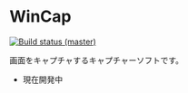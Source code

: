 # WinCap
[![Build status (master)](https://img.shields.io/appveyor/ci/Thirdplay/WinCap.svg?style=flat-square)](https://ci.appveyor.com/project/thirdplay/wincap)

画面をキャプチャするキャプチャーソフトです。

* 現在開発中

